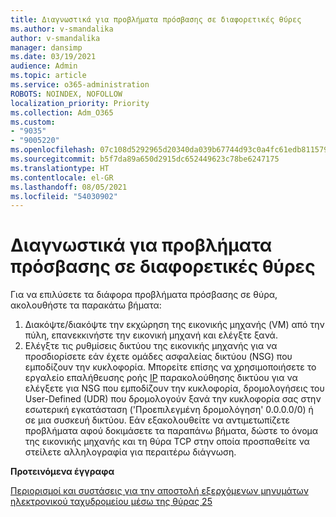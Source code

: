 ```yaml
---
title: Διαγνωστικά για προβλήματα πρόσβασης σε διαφορετικές θύρες
ms.author: v-smandalika
author: v-smandalika
manager: dansimp
ms.date: 03/19/2021
audience: Admin
ms.topic: article
ms.service: o365-administration
ROBOTS: NOINDEX, NOFOLLOW
localization_priority: Priority
ms.collection: Adm_O365
ms.custom:
- "9035"
- "9005220"
ms.openlocfilehash: 07c108d5292965d20340da039b67744d93c0a4fc61edb8115796671f2f7f1552
ms.sourcegitcommit: b5f7da89a650d2915dc652449623c78be6247175
ms.translationtype: HT
ms.contentlocale: el-GR
ms.lasthandoff: 08/05/2021
ms.locfileid: "54030902"
---
```

# <a name="diagnostics-for-different-ports-access-issues"></a>Διαγνωστικά για προβλήματα πρόσβασης σε διαφορετικές θύρες

Για να επιλύσετε τα διάφορα προβλήματα πρόσβασης σε θύρα, ακολουθήστε τα παρακάτω βήματα:

1. Διακόψτε/διακόψτε την εκχώρηση της εικονικής μηχανής (VM) από την πύλη, επανεκκινήστε την εικονική μηχανή και ελέγξτε ξανά. 
2. Ελέγξτε τις ρυθμίσεις δικτύου της εικονικής μηχανής για να προσδιορίσετε εάν έχετε ομάδες ασφαλείας δικτύου (NSG) που εμποδίζουν την κυκλοφορία. Μπορείτε επίσης να χρησιμοποιήσετε το εργαλείο επαλήθευσης ροής [IP](https://docs.microsoft.com/azure/network-watcher/network-watcher-ip-flow-verify-overview?WT.mc_id=Portal-Microsoft_Azure_Support) παρακολούθησης δικτύου για να ελέγξετε για NSG που εμποδίζουν την κυκλοφορία, δρομολογήσεις του User-Defined (UDR) που δρομολογούν ξανά την κυκλοφορία σας στην εσωτερική εγκατάσταση ('Προεπιλεγμένη δρομολόγηση' 0.0.0.0/0) ή σε μια συσκευή δικτύου.
Εάν εξακολουθείτε να αντιμετωπίζετε προβλήματα αφού δοκιμάσετε τα παραπάνω βήματα, δώστε το όνομα της εικονικής μηχανής και τη θύρα TCP στην οποία προσπαθείτε να στείλετε αλληλογραφία για περαιτέρω διάγνωση.

**Προτεινόμενα έγγραφα**

[Περιορισμοί και συστάσεις για την αποστολή εξερχόμενων μηνυμάτων ηλεκτρονικού ταχυδρομείου μέσω της θύρας 25](https://docs.microsoft.com/azure/virtual-network/troubleshoot-outbound-smtp-connectivity)
